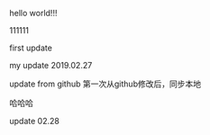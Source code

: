 hello world!!!

111111

first update

my update 2019.02.27

update from github  第一次从github修改后，同步本地


哈哈哈

update  02.28